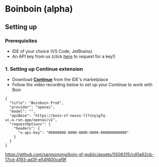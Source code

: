# Boinboin (alpha)

## Setting up

### Prerequisites

- IDE of your choice (VS Code, JetBrains)
- An API key from us (click [here](https://wa.me/6581125657?text=Hello%20Bryan!%20I%27m%20XX%20and%20I%20got%20to%20know%20about%20your%20apex%20AI%20dev%20tool%20from%20XX.%20Can%20I%20have%20an%20API%20key%20generated%20for%20me%20please) to request for a key!)

### 1. Setting up Continue extension

- Download [**Continue**](https://www.continue.dev/) from the IDE's marketplace
- Follow the video recording below to set up your Continue to work with Boin

```
{
  "title": "Boinboin Prod",
  "provider": "openai",
  "model": "",
  "apiBase": "https://boin-sf-nexus-lt7znyigfq-uc.a.run.app/openai/v1",
  "requestOptions": {
    "headers": {
      "x-api-key": "00000000-0000-0000-0000-000000000000"
    }
  }
}
```

https://github.com/samsonong/boin-sf-public/assets/5508315/cd0a62cb-17cd-4193-ad3f-e54f400caf9f
